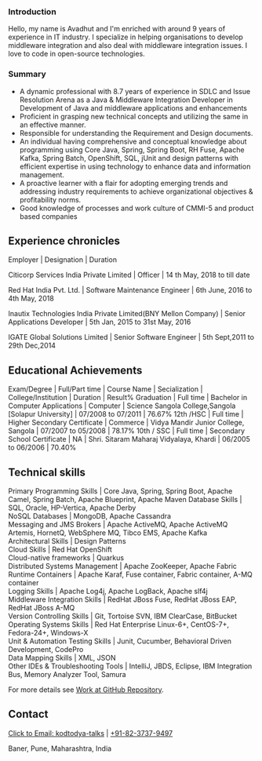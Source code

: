### Introduction

Hello, my name is Avadhut and I'm enriched with around 9 years of experience in IT industry. I specialize in helping organisations to develop middleware integration and also deal with middleware integration issues. I love to code in open-source technologies. 

### Summary

- A dynamic professional with 8.7 years of experience in SDLC and Issue Resolution Arena as a Java & Middleware Integration Developer in Development of Java and middleware
applications and enhancements
- Proficient in grasping new technical concepts and utilizing the same in an effective
manner.
- Responsible for understanding the Requirement and Design documents.
- An individual having comprehensive and conceptual knowledge about programming using Core Java, Spring, Spring Boot, RH Fuse, Apache Kafka, Spring Batch,
OpenShift, SQL, jUnit and design patterns with efficient expertise in using technology to enhance data and information management.
- A proactive learner with a flair for adopting emerging trends and addressing industry requirements to achieve organizational objectives & profitability norms.
- Good knowledge of processes and work culture of CMMI-5 and product based companies

## Experience chronicles

Employer | Designation | Duration

Citicorp Services India Private Limited | Officer | 14 th May, 2018 to till date

Red Hat India Pvt. Ltd. | Software Maintenance Engineer | 6th June, 2016 to 4th May, 2018

Inautix Technologies India Private Limited(BNY Mellon Company) | Senior Applications Developer | 5th Jan, 2015 to 31st May, 2016

IGATE Global Solutions Limited | Senior Software Engineer | 5th Sept,2011 to 29th Dec,2014

## Educational Achievements

Exam/Degree | Full/Part time | Course Name | Secialization | College/Institution | Duration | Result%
Graduation | Full time | Bachelor in Computer Applications | Computer | Science Sangola College,Sangola [Solapur
University] | 07/2008 to 07/2011 | 76.67%
12th /HSC |  Full time | Higher Secondary Certificate | Commerce | Vidya Mandir Junior College, Sangola | 07/2007 to 05/2008 | 78.17%
10th / SSC | Full time | Secondary School Certificate | NA | Shri. Sitaram Maharaj Vidyalaya, Khardi | 06/2005 to 06/2006 | 70.40% 

## Technical skills

 Primary Programming Skills             | Core Java, Spring, Spring Boot, Apache Camel, Spring Batch, Apache Blueprint, Apache Maven 
 Database Skills                        | SQL, Oracle, HP-Vertica, Apache Derby                                                      
 NoSQL Databases                        | MongoDB, Apache Cassandra                                                                  
 Messaging and JMS Brokers              | Apache ActiveMQ, Apache ActiveMQ Artemis, HornetQ, WebSphere MQ, Tibco EMS, Apache Kafka   
 Architectural Skills                   | Design Patterns                                                                            
 Cloud Skills                           | Red Hat OpenShift                                                                          
 Cloud-native frameworks                | Quarkus                                                                                    
 Distributed Systems Management         | Apache ZooKeeper, Apache Fabric                                                            
 Runtime Containers                     | Apache Karaf, Fuse container, Fabric container, A-MQ container                             
 Logging Skills                         | Apache Log4j, Apache LogBack, Apache slf4j                                                 
 Middleware Integration Skills          | RedHat JBoss Fuse, RedHat JBoss EAP, RedHat JBoss A-MQ                                     
 Version Controlling Skills             | Git, Tortoise SVN, IBM ClearCase, BitBucket                                                
 Operating Systems Skills               | Red Hat Enterprise Linux-6+, CentOS-7+, Fedora-24+, Windows-X                              
 Unit & Automation Testing Skills       | Junit, Cucumber, Behavioral Driven Development, CodePro                                    
 Data Mapping Skills                    | XML, JSON                                                                                  
 Other IDEs &amp; Troubleshooting Tools | IntelliJ, JBDS, Eclipse, IBM Integration Bus, Memory Analyzer Tool, Samura                 

For more details see [Work at GitHub Repository](https://github.com/kodtodya/).

## Contact
[Click to Email: kodtodya-talks](mailto:kodtodya.talks@gmail.com) | [+91-82-3737-9497](tel:+91-82-3737-9497)

Baner, Pune, Maharashtra, India
